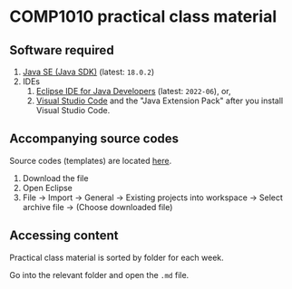 # COMP1010 practical class material

## Software required

1. [Java SE (Java SDK)](https://www.oracle.com/java/technologies/javase-downloads.html) (latest: `18.0.2`)
2. IDEs
    1. [Eclipse IDE for Java Developers](https://www.eclipse.org/downloads/) (latest: `2022-06`), or,
    2. [Visual Studio Code](https://code.visualstudio.com/) and the "Java Extension Pack" after you install Visual Studio Code. 

## Accompanying source codes

Source codes (templates) are located [here](https://github.com/gaurav1780/comp1010practicalClassMaterial/blob/master/comp1010_source_codes_s1_2022.zip).

1. Download the file
2. Open Eclipse
3. File -> Import -> General -> Existing projects into workspace -> Select archive file -> (Choose downloaded file)

## Accessing content

Practical class material is sorted by folder for each week. 

Go into the relevant folder and open the `.md` file.
